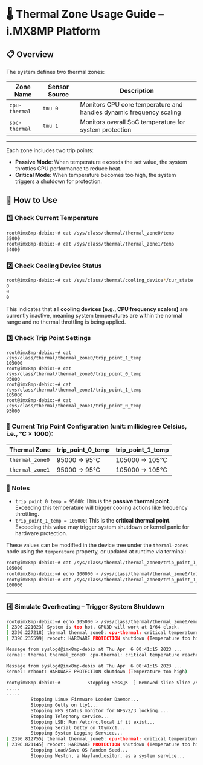 # 🌡️ Thermal Zone Usage Guide – i.MX8MP Platform

## 📋 Overview

The system defines two thermal zones:

| Zone Name     | Sensor Source | Description                                                         |
| ------------- | ------------- | ------------------------------------------------------------------- |
| `cpu-thermal` | `tmu 0`       | Monitors CPU core temperature and handles dynamic frequency scaling |
| `soc-thermal` | `tmu 1`       | Monitors overall SoC temperature for system protection              |
---
Each zone includes two trip points:
* **Passive Mode**: When temperature exceeds the set value, the system throttles CPU performance to reduce heat.
* **Critical Mode**: When temperature becomes too high, the system triggers a shutdown for protection.


## 🧪 How to Use

### 1️⃣ Check Current Temperature

```bash
root@imx8mp-debix:~# cat /sys/class/thermal/thermal_zone0/temp
55000
root@imx8mp-debix:~# cat /sys/class/thermal/thermal_zone1/temp
54000
```

### 2️⃣ Check Cooling Device Status

```bash
root@imx8mp-debix:~# cat /sys/class/thermal/cooling_device*/cur_state
0
0
0
```

This indicates that **all cooling devices (e.g., CPU frequency scalers)** are currently inactive, meaning system temperatures are within the normal range and no thermal throttling is being applied.

### 3️⃣ Check Trip Point Settings

```
root@imx8mp-debix:~# cat /sys/class/thermal/thermal_zone0/trip_point_1_temp
105000
root@imx8mp-debix:~# cat /sys/class/thermal/thermal_zone0/trip_point_0_temp
95000
root@imx8mp-debix:~# cat /sys/class/thermal/thermal_zone1/trip_point_1_temp
105000
root@imx8mp-debix:~# cat /sys/class/thermal/thermal_zone1/trip_point_0_temp
95000
```

### 🔧 Current Trip Point Configuration (unit: millidegree Celsius, i.e., °C × 1000):

| Thermal Zone    | trip\_point\_0\_temp | trip\_point\_1\_temp |
| --------------- | -------------------- | -------------------- |
| `thermal_zone0` | 95000 → 95°C         | 105000 → 105°C       |
| `thermal_zone1` | 95000 → 95°C         | 105000 → 105°C       |

### 🧩 Notes

* `trip_point_0_temp = 95000`: This is the **passive thermal point**. Exceeding this temperature will trigger cooling actions like frequency throttling.
* `trip_point_1_temp = 105000`: This is the **critical thermal point**. Exceeding this value may trigger system shutdown or kernel panic for hardware protection.

These values can be modified in the device tree under the `thermal-zones` node using the `temperature` property, or updated at runtime via terminal:

```bash
root@imx8mp-debix:~# cat /sys/class/thermal/thermal_zone0/trip_point_1_temp 
105000
root@imx8mp-debix:~# echo 100000 > /sys/class/thermal/thermal_zone0/trip_point_1_temp 
root@imx8mp-debix:~# cat /sys/class/thermal/thermal_zone0/trip_point_1_temp 
100000
```

---

### 4️⃣ Simulate Overheating – Trigger System Shutdown

```bash
root@imx8mp-debix:~# echo 105000 > /sys/class/thermal/thermal_zone0/emul_temp 
[ 2396.221023] System is too hot. GPU3D will work at 1/64 clock.
[ 2396.227218] thermal thermal_zone0: cpu-thermal: critical temperature reached, shutting down
[ 2396.235599] reboot: HARDWARE PROTECTION shutdown (Temperature too high)

Message from syslogd@imx8mp-debix at Thu Apr  6 00:41:15 2023 ...
kernel: thermal thermal_zone0: cpu-thermal: critical temperature reached, shutting down

Message from syslogd@imx8mp-debix at Thu Apr  6 00:41:15 2023 ...
kernel: reboot: HARDWARE PROTECTION shutdown (Temperature too high)

root@imx8mp-debix:~#          Stopping Sess񞟏K  ] Removed slice Slice /system/modprobe.
.....
.....
         Stopping Linux Firmware Loader Daemon...
         Stopping Getty on tty1...
         Stopping NFS status monitor for NFSv2/3 locking....
         Stopping Telephony service...
         Stopping LSB: Run /etc/rc.local if it exist...
         Stopping Serial Getty on ttymxc1...
         Stopping System Logging Service...
[ 2396.812755] thermal thermal_zone0: cpu-thermal: critical temperature reached, shutting down
[ 2396.821145] reboot: HARDWARE PROTECTION shutdown (Temperature too high)
         Stopping Load/Save OS Random Seed...
         Stopping Weston, a Wayland…ositor, as a system service...
```
